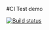 #CI Test demo

[![Build status](https://ci.appveyor.com/api/projects/status/59a9mp20dxc5ucpv?svg=true)](https://ci.appveyor.com/project/Natasha01013/unit-player-life-strip)